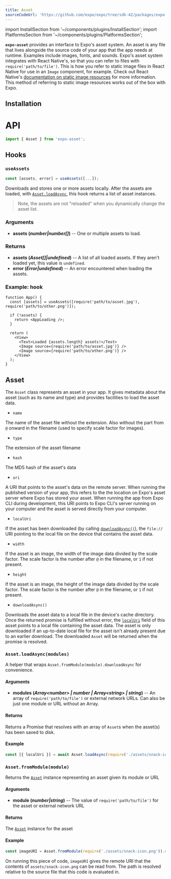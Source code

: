```yaml
---
title: Asset
sourceCodeUrl: 'https://github.com/expo/expo/tree/sdk-42/packages/expo-asset'
---
```


import InstallSection from '~/components/plugins/InstallSection';
import PlatformsSection from '~/components/plugins/PlatformsSection';

**`expo-asset`** provides an interface to Expo's asset system. An asset is any file that lives alongside the source code of your app that the app needs at runtime. Examples include images, fonts, and sounds. Expo's asset system integrates with React Native's, so that you can refer to files with `require('path/to/file')`. This is how you refer to static image files in React Native for use in an `Image` component, for example. Check out React Native's [documentation on static image resources](https://reactnative.dev/docs/images.html#static-image-resources) for more information. This method of referring to static image resources works out of the box with Expo.

<PlatformsSection android emulator ios simulator web />

## Installation

<InstallSection packageName="expo-asset" />

# API

```js
import { Asset } from 'expo-asset';
```

## Hooks

### `useAssets`

```ts
const [assets, error] = useAssets([...]);
```

Downloads and stores one or more assets locally. After the assets are loaded, with [`Asset.loadAsync`](#assetloadasyncmodules), this hook returns a list of asset instances.

> Note, the assets are not "reloaded" when you dynamically change the asset list.

### Arguments

- **assets (_number|number[]_)** -- One or multiple assets to load.

### Returns

- **assets (_Asset[]|undefined_)** -- A list of all loaded assets. If they aren't loaded yet, this value is `undefined`.
- **error (_Error|undefined_)** -- An error encountered when loading the assets.

### Example: hook

```tsx
function App() {
  const [assets] = useAssets([require('path/to/asset.jpg'), require('path/to/other.png')]);

  if (!assets) {
    return <AppLoading />;
  }

  return (
    <View>
      <Text>Loaded {assets.length} assets!</Text>
      <Image source={require('path/to/asset.jpg')} />
      <Image source={require('path/to/other.png')} />
    </View>
  );
}
```

## Asset

The `Asset` class represents an asset in your app. It gives metadata about the asset (such as its name and type) and provides facilities to load the asset data.

- `name`

The name of the asset file without the extension. Also without the part from `@` onward in the filename (used to specify scale factor for images).

- `type`

The extension of the asset filename

- `hash`

The MD5 hash of the asset's data

- `uri`

A URI that points to the asset's data on the remote server. When running the published version of your app, this refers to the the location on Expo's asset server where Expo has stored your asset. When running the app from Expo CLI during development, this URI points to Expo CLI's server running on your computer and the asset is served directly from your computer.

- `localUri`

If the asset has been downloaded (by calling [`downloadAsync()`](#downloadasync)), the `file://` URI pointing to the local file on the device that contains the asset data.

- `width`

If the asset is an image, the width of the image data divided by the scale factor. The scale factor is the number after `@` in the filename, or `1` if not present.

- `height`

If the asset is an image, the height of the image data divided by the scale factor. The scale factor is the number after `@` in the filename, or `1` if not present.

- `downloadAsync()`

Downloads the asset data to a local file in the device's cache directory. Once the returned promise is fulfilled without error, the [`localUri`](#expoassetlocaluri 'Asset.localUri') field of this asset points to a local file containing the asset data. The asset is only downloaded if an up-to-date local file for the asset isn't already present due to an earlier download. The downloaded `Asset` will be returned when the promise is resolved.

### `Asset.loadAsync(modules)`

A helper that wraps `Asset.fromModule(module).downloadAsync` for convenience.

#### Arguments

- **modules (_Array\<number\> | number | Array\<string\> | string_)** -- An array of `require('path/to/file')` or external network URLs. Can also be just one module or URL without an Array.

#### Returns

Returns a Promise that resolves with an array of `Asset`s when the asset(s) has been saved to disk.

#### Example

```ts
const [{ localUri }] = await Asset.loadAsync(require('./assets/snack-icon.png'));
```

### `Asset.fromModule(module)`

Returns the [`Asset`](#asset) instance representing an asset given its module or URL

#### Arguments

- **module (_number|string_)** -- The value of `require('path/to/file')` for the asset or external network URL

#### Returns

The [`Asset`](#asset) instance for the asset

#### Example

```javascript
const imageURI = Asset.fromModule(require('./assets/snack-icon.png')).uri;
```

On running this piece of code, `imageURI` gives the remote URI that the contents of `assets/snack-icon.png` can be read from. The path is resolved relative to the source file that this code is evaluated in.

#
